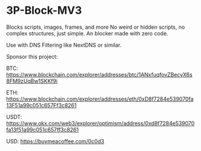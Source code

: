 # 3P-Block-MV3

Blocks scripts, images, frames, and more
No weird or hidden scripts, no complex structures, just simple.
An blocker made with zero code.

Use with DNS Filtering like NextDNS or similar.

Sponsor this project:

BTC: https://www.blockchain.com/explorer/addresses/btc/1ANxfuqfovZBecyX6s8FM9zUqBw1SKKf9i

ETH: https://www.blockchain.com/explorer/addresses/eth/0xD8f7284e539070fa13F51a99c051c657Ff3c8261

USDT: https://www.okx.com/web3/explorer/optimism/address/0xd8f7284e539070fa13f51a99c051c657ff3c8261

USD: https://buymeacoffee.com/0c0d3
